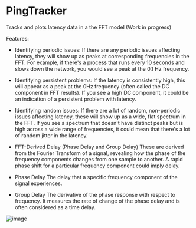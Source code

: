 # PingTracker
Tracks and plots latency data in a the FFT model (Work in progress)

Features:
- Identifying periodic issues: If there are any periodic issues affecting latency, they will show up as peaks at corresponding frequencies in the FFT. For example, if there's a process that runs every 10 seconds and slows down the network, you would see a peak at the 0.1 Hz frequency.

- Identifying persistent problems: If the latency is consistently high, this will appear as a peak at the 0Hz frequency (often called the DC component in FFT results). If you see a high DC component, it could be an indication of a persistent problem with latency.

- Identifying random issues: If there are a lot of random, non-periodic issues affecting latency, these will show up as a wide, flat spectrum in the FFT. If you see a spectrum that doesn't have distinct peaks but is high across a wide range of frequencies, it could mean that there's a lot of random jitter in the latency.

- FFT-Derived Delay (Phase Delay and Group Delay)
These are derived from the Fourier Transform of a signal, revealing how the phase of the frequency components changes from one sample to another.
A rapid phase shift for a particular frequency component could imply delay. 

- Phase Delay
The delay that a specific frequency component of the signal experiences.

- Group Delay
The derivative of the phase response with respect to frequency. It measures the rate of change of the phase delay and is often considered as a time delay.


![image](https://github.com/TheBarret/PingTracker/assets/25234371/47beb1a5-06be-4233-b9ac-0397eb078ff2)
